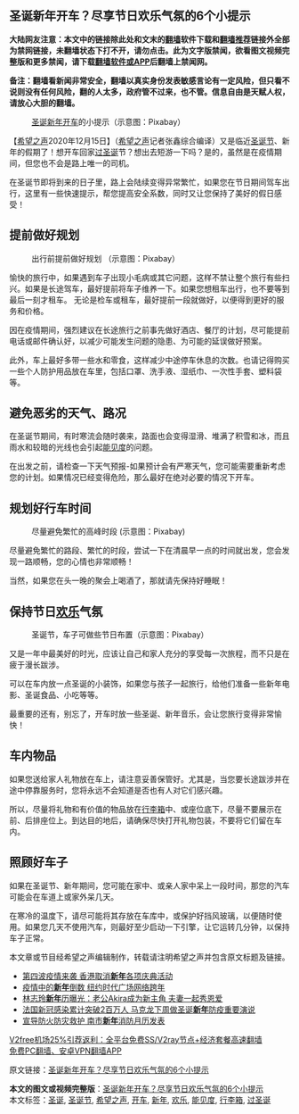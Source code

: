  <h2>圣诞新年开车？尽享节日欢乐气氛的6个小提示</h2> <p class="notice"><b>大陆网友注意：本文中的链接除此处和文末的<a href="https://github.com/bannedbook/fanqiang" >翻墙</a>软件下载和<a href="https://github.com/killgcd/justmysocks/blob/master/README.md">翻墙推荐</a>链接外全部为禁网链接，未翻墙状态下打不开，请勿点击。此为文字版禁闻，欲看图文视频完整版和更多禁闻，请下载<a href="https://github.com/bannedbook/fanqiang">翻墙软件或APP</a>后翻墙上禁闻网。</p><p>备注：翻墙看新闻非常安全，翻墙以真实身份发表敏感言论有一定风险，但只看不说则没有任何风险，翻的人太多，政府管不过来，也不管。信息自由是天赋人权，请放心大胆的翻墙。</b></p>  <div class="entry"> <figure><figcaption><a href="https://www.bannedbook.org/bnews/tag/%E5%9C%A3%E8%AF%9E/" class="st_tag internal_tag" rel="tag" title="标签 圣诞 下的日志">圣诞</a><a href="https://www.bannedbook.org/bnews/tag/%E6%96%B0%E5%B9%B4/" class="st_tag internal_tag" rel="tag" title="标签 新年 下的日志">新年</a><a href="https://www.bannedbook.org/bnews/tag/%E5%BC%80%E8%BD%A6/" class="st_tag internal_tag" rel="tag" title="标签 开车 下的日志">开车</a>的小提示（示意图：Pixabay）</figcaption></figure> <p>【<span class='wp_keywordlink_affiliate'><a href="https://www.soundofhope.org" title="希望之声" target="_blank">希望之声</a></span>2020年12月15日】（<a href="https://www.bannedbook.org/bnews/tag/%e5%b8%8c%e6%9c%9b%e4%b9%8b%e5%a3%b0/" class="st_tag internal_tag" rel="tag" title="标签 希望之声 下的日志">希望之声</a>记者张鑫综合编译）又是临近<a href="https://www.bannedbook.org/bnews/tag/%e5%9c%a3%e8%af%9e%e8%8a%82/" class="st_tag internal_tag" rel="tag" title="标签 圣诞节 下的日志">圣诞节</a>、新年的假期了！想开车回家<a href="https://www.bannedbook.org/bnews/tag/%e8%bf%87%e5%9c%a3%e8%af%9e/" class="st_tag internal_tag" rel="tag" title="标签 过圣诞 下的日志">过圣诞</a>节？想出去短游一下吗？是的，虽然是在疫情期间，但您也不会是路上唯一的司机。</p> <p>在圣诞节即将到来的日子里，路上会陆续变得异常繁忙，如果您在节日期间驾车出行，这里有一些快速提示，帮您提高安全系数，同时又让您保持了美好的假日感受！</p> <h2>提前做好规划</h2> <figure><figcaption>出行前提前做好规划 （示意图：Pixabay）</figcaption></figure> <p>愉快的旅行中，如果遇到车子出现小毛病或其它问题，这样不禁让整个旅行有些扫兴。如果是长途驾车，最好提前将车子维养一下。如果您想租车出行，也不要等到最后一刻才租车。 无论是检车或租车，最好提前一段就做好，以便得到更好的服务和价格。</p> <p>因在疫情期间，强烈建议在长途旅行之前事先做好酒店、餐厅的计划，尽可能提前电话或邮件确认好，以减少可能发生问题的隐患、为可能的延误做好预案。</p>  <p>此外，车上最好多带一些水和零食，这样减少中途停车休息的次数。也请记得购买一些个人防护用品放在车里，包括口罩、洗手液、湿纸巾、一次性手套、塑料袋等。</p> <h2>避免恶劣的天气、路况</h2> <p>在圣诞节期间，有时寒流会随时袭来，路面也会变得湿滑、堆满了积雪和冰，而且雨水和较暗的光线也会引起<a href="https://www.bannedbook.org/bnews/tag/%E8%83%BD%E8%A7%81%E5%BA%A6/" class="st_tag internal_tag" rel="tag" title="标签 能见度 下的日志">能见度</a>的问题。</p> <p>在出发之前，请检查一下天气预报-如果预计会有严寒天气，您可能需要重新考虑您的计划。如果情况已经变得危险，那么最好在绝对必要的情况下开车。</p> <h2>规划好行车时间</h2> <figure><figcaption>尽量避免繁忙的高峰时段 (示意图：Pixabay)</figcaption></figure> <p>尽量避免繁忙的路段、繁忙的时段，尝试一下在清晨早一点的时间就出发，您会发现一路顺畅，您的心情也非常顺畅！</p>  <p>当然，如果您在头一晚的聚会上喝酒了，那就请先保持好睡眠！</p> <h2>保持节日<a href="https://www.bannedbook.org/bnews/tag/%E6%AC%A2%E4%B9%90/" class="st_tag internal_tag" rel="tag" title="标签 欢乐 下的日志">欢乐</a>气氛</h2> <figure><figcaption>圣诞节，车子可做些节日布置（示意图：Pixabay）</figcaption></figure> <p>又是一年中最美好的时光，应该让自己和家人充分的享受每一次旅程，而不只是在疲于漫长跋涉。</p> <p>可以在车内放一点圣诞的小装饰，如果您与孩子一起旅行，给他们准备一些新年电影、圣诞食品、小吃等等。</p> <p>最重要的还有，别忘了，开车时放一些圣诞、新年音乐，会让您旅行变得非常愉快！</p>  <h2>车内物品</h2> <p>如果您送给家人礼物放在车上，请注意妥善保管好。尤其是，当您要长途跋涉并在途中停靠服务时，您将永远不会知道是否也有人对它们感兴趣。</p> <p>所以，尽量将礼物和有价值的物品放在<a href="https://www.bannedbook.org/bnews/tag/%e8%a1%8c%e6%9d%8e%e7%ae%b1/" class="st_tag internal_tag" rel="tag" title="标签 行李箱 下的日志">行李箱</a>中、或座位底下，尽量不要展示在前、后排座位上。到达目的地后，请确保尽快打开礼物包装，不要将它们留在车内。</p> <h2>照顾好车子</h2> <p>如果在圣诞节、新年期间，您可能在家中、或亲人家中呆上一段时间，那您的汽车可能会在车道上或家外呆几天。</p> <p>在寒冷的温度下，请尽可能将其存放在车库中，或保护好挡风玻璃，以便随时使用。如果您几天不使用汽车，则最好至少启动一下引擎，让它运转几分钟，以保持车子正常。</p>  <p>本文章或节目经希望之声编辑制作，转载请注明希望之声并包含原文标题及链接。</p> <ul class='op-related-articles' title='相关阅读'> <li><a href='https://www.bannedbook.org/bnews/cnnews/hknews/20201205/1442239.html' target='_blank'>第四波疫情来袭 香港取消<b>新年</b>各项庆典活动</a></li> <li><a href='https://www.bannedbook.org/bnews/bannedvideo/20201128/1438818.html' target='_blank'>疫情中的<b>新年</b>倒数 纽约时代广场网络跨年</a></li> <li><a href='https://www.bannedbook.org/bnews/yule/20201120/1433904.html' target='_blank'>林志玲<b>新年</b>历曝光：老公Akira成为新主角 夫妻一起秀恩爱</a></li> <li><a href='https://www.bannedbook.org/bnews/worldnews/20201118/1432653.html' target='_blank'>法国新冠感染累计突破2百万人 马克龙下周做圣诞<b>新年</b>防疫重要演说</a></li> <li><a href='https://www.bannedbook.org/bnews/taiwannews/20201113/1430349.html' target='_blank'>宣导防火防灾救护 南市<b>新年</b>消防月历发表</a></li> </ul> <p class="texttj"> <a href="https://www.bannedbook.org/forum23/topic22702.html" target="_blank">V2free机场25%引荐返利：全平台免费SS/V2ray节点+经济套餐高速翻墙</a><br/> <a href="https://github.com/bannedbook/fanqiang/wiki/%E7%A6%81%E9%97%BB%E7%BD%91%E5%AE%89%E5%8D%93%E7%BF%BB%E5%A2%99%E6%96%B0%E9%97%BBAPP" target="_blank">免费PC翻墙、安卓VPN翻墙APP</a></p><p>原文链接：<a class="src_link"  href="https://www.soundofhope.org/post/453940" target="_blank">圣诞新年开车？尽享节日欢乐气氛的6个小提示</a></p><a name='sharetosocial'></a>       <div><b>本文的图文或视频完整版</b>：<a href='https://www.bannedbook.org/bnews/comments/20201216/1448453.html'>圣诞新年开车？尽享节日欢乐气氛的6个小提示</a></div>  </div><!--END ENTRY--> <div class="postfooter"> <div>本文标签：<a href="https://www.bannedbook.org/bnews/tag/%E5%9C%A3%E8%AF%9E/" rel="tag">圣诞</a>, <a href="https://www.bannedbook.org/bnews/tag/%e5%9c%a3%e8%af%9e%e8%8a%82/" rel="tag">圣诞节</a>, <a href="https://www.bannedbook.org/bnews/tag/%e5%b8%8c%e6%9c%9b%e4%b9%8b%e5%a3%b0/" rel="tag">希望之声</a>, <a href="https://www.bannedbook.org/bnews/tag/%E5%BC%80%E8%BD%A6/" rel="tag">开车</a>, <a href="https://www.bannedbook.org/bnews/tag/%E6%96%B0%E5%B9%B4/" rel="tag">新年</a>, <a href="https://www.bannedbook.org/bnews/tag/%E6%AC%A2%E4%B9%90/" rel="tag">欢乐</a>, <a href="https://www.bannedbook.org/bnews/tag/%E8%83%BD%E8%A7%81%E5%BA%A6/" rel="tag">能见度</a>, <a href="https://www.bannedbook.org/bnews/tag/%e8%a1%8c%e6%9d%8e%e7%ae%b1/" rel="tag">行李箱</a>, <a href="https://www.bannedbook.org/bnews/tag/%e8%bf%87%e5%9c%a3%e8%af%9e/" rel="tag">过圣诞</a></div>  </div><!--END POSTFOOTER--> 